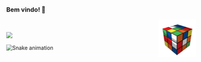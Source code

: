 ### Bem vindo! 👋

<!--![cube](/cube.gif)-->
<a href="url"><img src="cube.gif" align="right" height="100" width="100" ></a>

<br>
<br>
<div>
  <img height="120em" src="https://github-readme-stats.vercel.app/api/top-langs/?username=BarbaraBrito&layout=compact"/>
  <img height="120em" src=""/>

![Snake animation](https://github.com/davimateus1/davimateus1/blob/output/github-contribution-grid-snake.svg)
</div>
